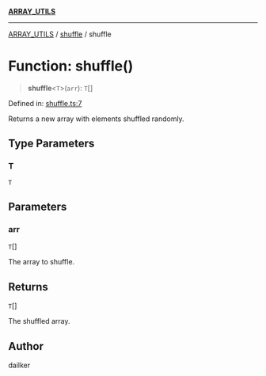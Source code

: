 [**ARRAY_UTILS**](../../README.md)

***

[ARRAY_UTILS](../../README.md) / [shuffle](../README.md) / shuffle

# Function: shuffle()

> **shuffle**\<`T`\>(`arr`): `T`[]

Defined in: [shuffle.ts:7](https://github.com/dailker/everyutil/blob/e046ece746e98526029078b26437a457f4c33555/src/array/shuffle.ts#L7)

Returns a new array with elements shuffled randomly.

## Type Parameters

### T

`T`

## Parameters

### arr

`T`[]

The array to shuffle.

## Returns

`T`[]

The shuffled array.

## Author

dailker
